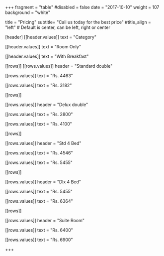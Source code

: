 +++
fragment = "table"
#disabled = false
date = "2017-10-10"
weight = 107
background = "white"

title = "Pricing"
subtitle= "Call us today for the best price"
#title_align = "left" # Default is center, can be left, right or center

[header]
  [[header.values]]
    text = "Category"

  [[header.values]]
    text = "Room Only"

  [[header.values]]
    text = "With Breakfast"



[[rows]]
  [[rows.values]]
    header = "Standard double"

  [[rows.values]]
    text = "Rs. 4463"

  [[rows.values]]
    text = "Rs. 3182"


[[rows]]

[[rows.values]]
    header = "Delux double"

  [[rows.values]]
    text = "Rs. 2800"

  [[rows.values]]
    text = "Rs. 4100"


    
[[rows]]

 [[rows.values]]
    header = "Std 4 Bed"

  [[rows.values]]
    text = "Rs. 4546"

  [[rows.values]]
    text = "Rs. 5455"
    
    
   [[rows]]

 [[rows.values]]
    header = "Dlx 4 Bed"

  [[rows.values]]
    text = "Rs. 5455"

  [[rows.values]]
    text = "Rs. 6364" 


 [[rows]]

 [[rows.values]]
    header = "Suite Room"

  [[rows.values]]
    text = "Rs. 6400"

  [[rows.values]]
    text = "Rs. 6900" 
  
+++

